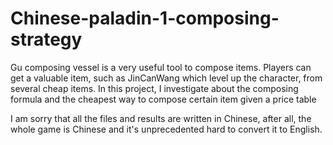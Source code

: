 # Chinese-paladin-1-composing-strategy
Gu composing vessel is a very useful tool to compose items. Players can get a valuable item, such as JinCanWang which level up the character, from several cheap items. In this project, I investigate about the composing formula and the cheapest way to compose certain item given a price table

I am sorry that all the files and results are written in Chinese, after all, the whole game is Chinese and it's unprecedented hard to convert it to English.
